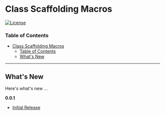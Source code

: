 # Class Scaffolding Macros
[![License](https://img.shields.io/badge/License-Apache%202.0-blue.svg)](https://opensource.org/licenses/Apache-2.0)


### Table of Contents
- [Class Scaffolding Macros](#class-scaffolding-macros)
    - [Table of Contents](#table-of-contents)
  - [What's New](#whats-new)

---

## What's New

Here's what's new ...

**0.0.1**
+ [Initial Release](https://github.com/dsietz/class-scaffolding/issues/1)
